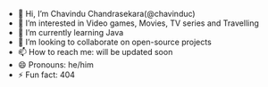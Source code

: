 - 👋 Hi, I’m Chavindu Chandrasekara(@chavinduc)
- 👀 I’m interested in Video games, Movies, TV series and Travelling
- 🌱 I’m currently learning Java
- 💞️ I’m looking to collaborate on open-source projects
- 📫 How to reach me: will be updated soon
- 😄 Pronouns: he/him
- ⚡ Fun fact: 404

<!---
chavinduc/chavinduc is a ✨ special ✨ repository because its `README.md` (this file) appears on your GitHub profile.
You can click the Preview link to take a look at your changes.
--->
